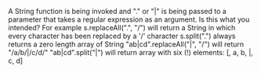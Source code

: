 A String function is being invoked and "." or "|" is being passed to a parameter that takes a regular expression as an argument. Is this what you intended? For example s.replaceAll(".", "/") will return a String in which every character has been replaced by a '/' character s.split(".") always returns a zero length array of String "ab|cd".replaceAll("|", "/") will return "/a/b/|/c/d/" "ab|cd".split("|") will return array with six (!) elements: [, a, b, |, c, d]